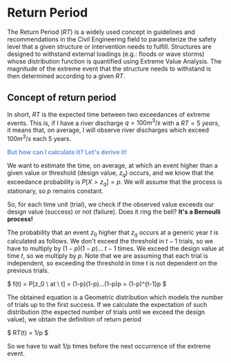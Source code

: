 
# Return Period

The Return Period ($RT$) is a widely used concept in guidelines and recommendations in the Civil Engineering field to parameterize the safety level that a given structure or intervention needs to fulfill. Structures are designed to withstand external loadings (e.g.: floods or wave storms) whose distribution function is quantified using Extreme Value Analysis. The magnitude of the extreme event that the structure needs to withstand is then determined according to a given $RT$. 

## Concept of return period

In short, $RT$ is the expected time between two exceedances of extreme events. This is, if I have a river discharge $q = 100 m^3/s$ with a $RT = 5 \ years$, it means that, on average, I will observe river discharges which exceed $100 m^3/s$ each 5 years.

<p><span style="color:rgb(100, 149, 237)"><b>But how can I calculate it? Let's derive it!</b></span></p>

We want to estimate the time, on average, at which an event higher than a given value or threshold (design value, $z_q$) occurs, and we know that the exceedance probability is $P[X>z_q]=p$. We will assume that the process is stationary, so $p$ remains constant.

So, for each time unit (trial), we check if the observed value exceeds our design value (success) or not (failure). Does it ring the bell? **It's a Bernoulli process!**

The probability that an event $z_0$ higher that $z_q$ occurs at a generic year $t$ is calculated as follows. We don't exceed the threshold in $t-1$ trials, so we have to multiply by $(1-p)(1-p)...$ $t-1$ times. We exceed the design value at time $t$, so we multiply by $p$. Note that we are assuming that each trial is independent, so exceeding the threshold in time $t$ is not dependent on the previous trials.

$
f(t) = P[z_0 \ at \ t] = (1-p)(1-p)...(1-p)p = (1-p)^{t-1}p
$

The obtained equation is a Geometric distribution which models the number of trials up to the first success. If we calculate the expectation of such distribution (the expected number of trials until we exceed the design value), we obtain the definition of return period

$
RT(t) = 1/p
$

So we have to wait 1/p times before the next occurrence of the extreme event.


